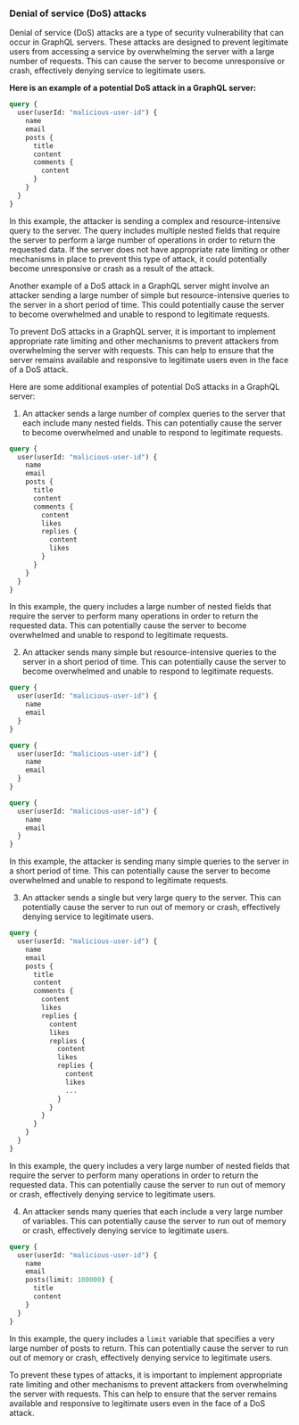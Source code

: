 ### Denial of service (DoS) attacks

Denial of service (DoS) attacks are a type of security vulnerability that can occur in GraphQL servers. These attacks are designed to prevent legitimate users from accessing a service by overwhelming the server with a large number of requests. This can cause the server to become unresponsive or crash, effectively denying service to legitimate users.

**Here is an example of a potential DoS attack in a GraphQL server:**

```graphql
query {
  user(userId: "malicious-user-id") {
    name
    email
    posts {
      title
      content
      comments {
        content
      }
    }
  }
}
```

In this example, the attacker is sending a complex and resource-intensive query to the server. The query includes multiple nested fields that require the server to perform a large number of operations in order to return the requested data. If the server does not have appropriate rate limiting or other mechanisms in place to prevent this type of attack, it could potentially become unresponsive or crash as a result of the attack.

Another example of a DoS attack in a GraphQL server might involve an attacker sending a large number of simple but resource-intensive queries to the server in a short period of time. This could potentially cause the server to become overwhelmed and unable to respond to legitimate requests.

To prevent DoS attacks in a GraphQL server, it is important to implement appropriate rate limiting and other mechanisms to prevent attackers from overwhelming the server with requests. This can help to ensure that the server remains available and responsive to legitimate users even in the face of a DoS attack.

Here are some additional examples of potential DoS attacks in a GraphQL server:

1. An attacker sends a large number of complex queries to the server that each include many nested fields. This can potentially cause the server to become overwhelmed and unable to respond to legitimate requests.

```graphql
query {
  user(userId: "malicious-user-id") {
    name
    email
    posts {
      title
      content
      comments {
        content
        likes
        replies {
          content
          likes
        }
      }
    }
  }
}
```
In this example, the query includes a large number of nested fields that require the server to perform many operations in order to return the requested data. This can potentially cause the server to become overwhelmed and unable to respond to legitimate requests.

2. An attacker sends many simple but resource-intensive queries to the server in a short period of time. This can potentially cause the server to become overwhelmed and unable to respond to legitimate requests.

```graphql
query {
  user(userId: "malicious-user-id") {
    name
    email
  }
}

query {
  user(userId: "malicious-user-id") {
    name
    email
  }
}

query {
  user(userId: "malicious-user-id") {
    name
    email
  }
}
```
In this example, the attacker is sending many simple queries to the server in a short period of time. This can potentially cause the server to become overwhelmed and unable to respond to legitimate requests.

3. An attacker sends a single but very large query to the server. This can potentially cause the server to run out of memory or crash, effectively denying service to legitimate users.

```graphql
query {
  user(userId: "malicious-user-id") {
    name
    email
    posts {
      title
      content
      comments {
        content
        likes
        replies {
          content
          likes
          replies {
            content
            likes
            replies {
              content
              likes
              ...
            }
          }
        }
      }
    }
  }
}
```

In this example, the query includes a very large number of nested fields that require the server to perform many operations in order to return the requested data. This can potentially cause the server to run out of memory or crash, effectively denying service to legitimate users.

4. An attacker sends many queries that each include a very large number of variables. This can potentially cause the server to run out of memory or crash, effectively denying service to legitimate users.

```graphql
query {
  user(userId: "malicious-user-id") {
    name
    email
    posts(limit: 100000) {
      title
      content
    }
  }
}
```

In this example, the query includes a `limit` variable that specifies a very large number of posts to return. This can potentially cause the server to run out of memory or crash, effectively denying service to legitimate users.

To prevent these types of attacks, it is important to implement appropriate rate limiting and other mechanisms to prevent attackers from overwhelming the server with requests. This can help to ensure that the server remains available and responsive to legitimate users even in the face of a DoS attack.
